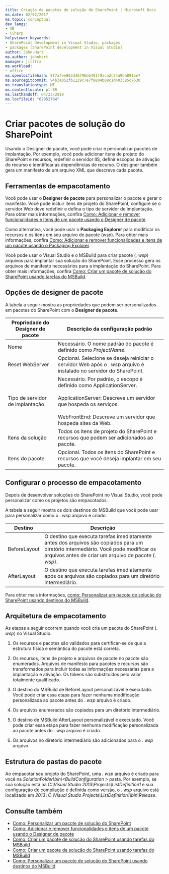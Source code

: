 ```yaml
---
title: Criação de pacotes de solução do SharePoint | Microsoft Docs
ms.date: 02/02/2017
ms.topic: conceptual
dev_langs:
- VB
- CSharp
helpviewer_keywords:
- SharePoint development in Visual Studio, packages
- packages [SharePoint development in Visual Studio]
author: John-Hart
ms.author: johnhart
manager: jillfra
ms.workload:
- office
ms.openlocfilehash: 8f7afee863d36796bb481f9aca2c24a9ba891ae7
ms.sourcegitcommit: 94b3a052fb1229c7e7f8804b09c1d403385c7630
ms.translationtype: MT
ms.contentlocale: pt-BR
ms.lasthandoff: 04/23/2019
ms.locfileid: "62952704"
---
```

# <a name="create-sharepoint-solution-packages"></a>Criar pacotes de solução do SharePoint
  Usando o Designer de pacote, você pode criar e personalizar pacotes de implantação. Por exemplo, você pode adicionar itens de projeto do SharePoint e recursos, redefinir o servidor IIS, definir escopos de ativação do recurso e identificar as dependências de recurso. O designer também gera um manifesto de um arquivo XML que descreve cada pacote.

## <a name="packaging-tools"></a>Ferramentas de empacotamento
 Você pode usar o **Designer de pacote** para personalizar o pacote e gerar o manifesto. Você pode incluir itens de projeto do SharePoint, configure se o servidor Web deve redefinir e defina o tipo de servidor de implantação. Para obter mais informações, confira [Como: Adicionar e remover funcionalidades e itens de um pacote usando o Designer de pacote](../sharepoint/how-to-add-and-remove-features-and-items-to-a-package-by-using-the-package-designer.md).

 Como alternativa, você pode usar o **Packaging Explorer** para modificar os recursos e os itens em seu arquivo de pacote (*wsp*). Para obter mais informações, confira [Como: Adicionar e remover funcionalidades e itens de um pacote usando o Packaging Explorer](../sharepoint/how-to-add-and-remove-features-and-items-to-a-package-by-using-the-packaging-explorer.md).

 Você pode usar o Visual Studio e o MSBuild para criar pacote (*. wsp*) arquivos para implantar sua solução do SharePoint. Esse processo gera os arquivos de manifesto necessários para a implantação do SharePoint. Para obter mais informações, confira [Como: Criar um pacote de solução do SharePoint usando tarefas do MSBuild](../sharepoint/how-to-create-a-sharepoint-solution-package-by-using-msbuild-tasks.md).

## <a name="package-designer-options"></a>Opções de designer de pacote
 A tabela a seguir mostra as propriedades que podem ser personalizados em pacotes do SharePoint com o **Designer de pacote**.

|Propriedade do Designer de pacote|Descrição da configuração padrão|
|-------------------------------|------------------------------------|
|Nome|Necessário. O nome padrão do pacote é definido como *ProjectName*.|
|Reset WebServer|Opcional. Selecione se deseja reiniciar o servidor Web após o *. wsp* arquivo é instalado no servidor do SharePoint.|
|Tipo de servidor de implantação|Necessário. Por padrão, o escopo é definido como ApplicationServer.<br /><br /> ApplicationServer: Descreve um servidor que hospeda os serviços.<br /><br /> WebFrontEnd: Descreve um servidor que hospeda sites da Web.|
|Itens da solução|Todos os itens de projeto do SharePoint e recursos que podem ser adicionados ao pacote.|
|Itens do pacote|Opcional. Todos os itens do SharePoint e recursos que você deseja implantar em seu pacote.|

## <a name="configure-the-packaging-process"></a>Configurar o processo de empacotamento
 Depois de desenvolver soluções do SharePoint no Visual Studio, você pode personalizar como os projetos são empacotados.

 A tabela a seguir mostra os dois destinos do MSBuild que você pode usar para personalizar como o *. wsp* arquivo é criado.

|Destino|Descrição|
|------------|-----------------|
|BeforeLayout|O destino que executa tarefas imediatamente antes dos arquivos são copiados para um diretório intermediário. Você pode modificar os arquivos antes de criar um arquivo de pacote (*. wsp*).|
|AfterLayout|O destino que executa tarefas imediatamente após os arquivos são copiados para um diretório intermediário.|

 Para obter mais informações, [como: Personalizar um pacote de solução do SharePoint usando destinos do MSBuild](../sharepoint/how-to-customize-a-sharepoint-solution-package-by-using-msbuild-targets.md).

## <a name="packaging-architecture"></a>Arquitetura de empacotamento
 As etapas a seguir ocorrem quando você cria um pacote do SharePoint (*. wsp*) no Visual Studio.

1. Os recursos e pacotes são validados para certificar-se de que a estrutura física e semântica do pacote está correta.

2. Os recursos, itens de projeto e arquivos de pacote no pacote são enumerados. Arquivos de manifesto para pacotes e recursos são transformados para incluir todas as informações necessárias para a implantação e ativação. Os tokens são substituídos pelo valor totalmente qualificado.

3. O destino do MSBuild de BeforeLayout personalizável é executado. Você pode criar essa etapa para fazer nenhuma modificação personalizada ao pacote antes do *. wsp* arquivo é criado.

4. Os arquivos enumerados são copiados para um diretório intermediário.

5. O destino de MSBuild AfterLayout personalizável é executado. Você pode criar essa etapa para fazer nenhuma modificação personalizada ao pacote antes do *. wsp* arquivo é criado.

6. Os arquivos no diretório intermediário são adicionados para o *. wsp* arquivo.

## <a name="package-folder-structure"></a>Estrutura de pastas do pacote
 Ao empacotar seu projeto do SharePoint, uma *. wsp* arquivo é criado para você na *SolutionFolder\bin\\\<BuildConfiguration >* pasta. Por exemplo, se sua solução está na *C:\Visual Studio 2013\Projects\ListDefinition1* e sua configuração de compilação é definida como versão, o *. wsp* arquivo está localizado em *2013\ C:\Visual Studio Projects\ListDefinition1\bin\Release*.

## <a name="see-also"></a>Consulte também
- [Como: Personalizar um pacote de solução do SharePoint](../sharepoint/how-to-customize-a-sharepoint-solution-package.md)
- [Como: Adicionar e remover funcionalidades e itens de um pacote usando o Designer de pacote](../sharepoint/how-to-add-and-remove-features-and-items-to-a-package-by-using-the-package-designer.md)
- [Como: Criar um pacote de solução do SharePoint usando tarefas do MSBuild](../sharepoint/how-to-create-a-sharepoint-solution-package-by-using-msbuild-tasks.md)
- [Como: Criar um pacote de solução do SharePoint usando tarefas do MSBuild](../sharepoint/how-to-create-a-sharepoint-solution-package-by-using-msbuild-tasks.md)
- [Como: Personalizar um pacote de solução do SharePoint usando destinos do MSBuild](../sharepoint/how-to-customize-a-sharepoint-solution-package-by-using-msbuild-targets.md)
